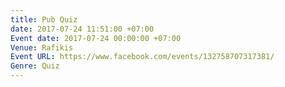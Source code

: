 ```yaml
---
title: Pub Quiz
date: 2017-07-24 11:51:00 +07:00
Event date: 2017-07-24 00:00:00 +07:00
Venue: Rafikis
Event URL: https://www.facebook.com/events/132758707317381/
Genre: Quiz
---
```


